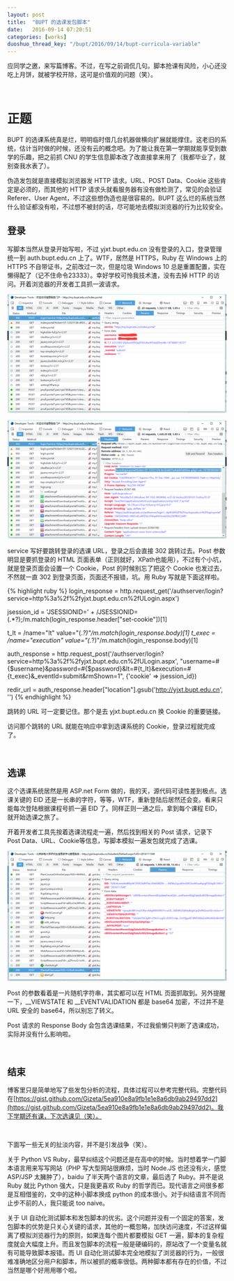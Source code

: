 ```yaml
---
layout: post
title:  "BUPT 的选课发包脚本"
date:   2016-09-14 07:20:51
categories: [works]
duoshuo_thread_key: "/bupt/2016/09/14/bupt-curricula-variable"
---
```

应同学之邀，来写篇博客。不过，在写之前调侃几句。脚本抢课有风险，小心还没吃上月饼，就被学校开除，这可是价值观的问题（笑）。

<br>

正题
===
BUPT 的选课系统真是烂，明明临时借几台机器做横向扩展就能撑住。这老旧的系统，估计当时做的时候，还没有云的概念吧。为了能让我在第一学期就能享受到数学的乐趣，把之前抓 CNU 的学生信息脚本改了改直接拿来用了（我都毕业了，就别查我水表了）。

伪造发包就是直接模拟浏览器发 HTTP 请求。URL、POST Data、Cookie 这些肯定是必须的，而其他的 HTTP 请求头就看服务器有没有做检测了，常见的会验证 Referer、User Agent，不过这些想伪造也是很容易的。BUPT 这么烂的系统当然什么验证都没有啦，不过想不被封的话，尽可能地去模拟浏览器的行为比较安全。

登录
---
写脚本当然从登录开始写啦，不过 yjxt.bupt.edu.cn 没有登录的入口，登录管理统一到 auth.bupt.edu.cn 上了。WTF，居然是 HTTPS，Ruby 在 Windows 上的 HTTPS 不自带证书，之前改过一次，但是垃圾 Windows 10 总是重置配置，实在懒得配了（记不住命令23333）。幸好学校可怜我技术渣，没有去掉 HTTP 的访问。开着浏览器的开发者工具抓一波请求。

![登录-Post](/upload/2016/09/14/20160914170917.png)

![登录-Reponse](/upload/2016/09/14/20160914170741.png)

service 写好要跳转登录的选课 URL，登录之后会直接 302 跳转过去。Post 参数明显是要抓登录的 HTML 页面表单（正则就好，XPath也能用），不过有个小坑，就是登录页面会设置一个 Cookie，Post 的时候别忘了把这个 Cookie 也发过去，不然就一直 302 到登录页面，页面还不报错，坑。用 Ruby 写就是下面这样啦。

{% highlight ruby %}
login_response = http.request_get('/authserver/login?service=http%3a%2f%2fyjxt.bupt.edu.cn%2fULogin.aspx')

jsession_id = 'JSESSIONID=' + /JSESSIONID=(.*?);/m.match(login_response.header["set-cookie"])[1]

t_lt = /name="lt" value="(.*?)"/m.match(login_response.body)[1]
t_exec = /name="execution" value="(.*?)"/m.match(login_response.body)[1]

auth_response = http.request_post('/authserver/login?service=http%3a%2f%2fyjxt.bupt.edu.cn%2fULogin.aspx', "username=#{$username}&password=#{$password}&lt=#{t_lt}&execution=#{t_exec}&_eventId=submit&rmShown=1", {'cookie' => jsession_id})

redir_url = auth_response.header["location"].gsub('http://yjxt.bupt.edu.cn', '')
{% endhighlight %}

跳转的 URL 可一定要记住。那个是去 yjxt.bupt.edu.cn 换 Cookie 的重要链接。

访问那个跳转的 URL 就能在响应中拿到选课系统的 Cookie，登录过程就完成了。

<br>

选课
---
这个选课系统居然是用 ASP.net Form 做的，我的天，源代码可读性差到极点。选课关键的 EID 还是一长串的字符，等等，WTF，重新登陆后居然还会变。看来只能每次登陆根据课程号抓一遍 EID 了。同样正则一通之后，拿到每个课程 EID，就开始选课之旅了。

开着开发者工具先按着选课流程走一遍，然后找到相关的 Post 请求，记录下 Post Data、URL、Cookie等信息，写脚本模拟一遍发包就完成了选课。

![选课-Post](/upload/2016/09/14/20160914173430.png)

Post 的参数看着是一片随机字符串，其实都可以在 HTML 页面抓取到。另外提醒一下，__VIEWSTATE 和 __EVENTVALIDATION 都是 base64 加密，不过并不是 URL 安全的 base64，所以别忘了转义。

Post 请求的 Response Body 会包含选课结果，不过我偷懒只判断了选课成功，实际并没有什么影响啦。

<br>

结束
---
博客里只是简单地写了些发包分析的流程，具体过程可以参考完整代码。完整代码在[https://gist.github.com/Gizeta/5ea910e8a9fb1e1e8a6db9ab29497dd2](https://gist.github.com/Gizeta/5ea910e8a9fb1e1e8a6db9ab29497dd2)。我下学期还有课，下次选课见（笑）。

<br>

下面写一些无关的扯淡内容，并不是引发战争（笑）。

关于 Python VS Ruby，最早纠结这个问题还是在高中的时候。当时想着学一门脚本语言用来写写网站（PHP 写大型网站很麻烦，当时 Node.JS 也还没有火，感觉 ASP/JSP 太臃肿了），baidu 了半天两个语言的文章，最后选了 Ruby。并不是说 Ruby 就比 Python 强大，只是我更喜欢 Ruby 的哲学而已。现代语言之间很多都是互相借鉴的，文中的这种小脚本换成 python 的成本很小。对于纠结语言不同而止步不前的人，我只能说 too naive。

关于 UI 自动化测试脚本和发包脚本的优劣。这个问题并没有一个固定的答案，发包脚本的优势是只关心关键的请求，其他的一概忽略，加快访问速度，不过这样偏离了模拟浏览器行为的原则，如果连每个图片都要模拟 GET 一遍，脚本的复杂程度就会大幅度上升。而且发包脚本的流程一般是硬编码的，原站改了一个变量名就有可能导致脚本报错。而 UI 自动化测试脚本完全地模拟了浏览器的行为，一般很难准确地区分用户和脚本，所以被抓的概率很低。两种脚本都有存在的价值，不过当然是哪个好用用哪个啦。
